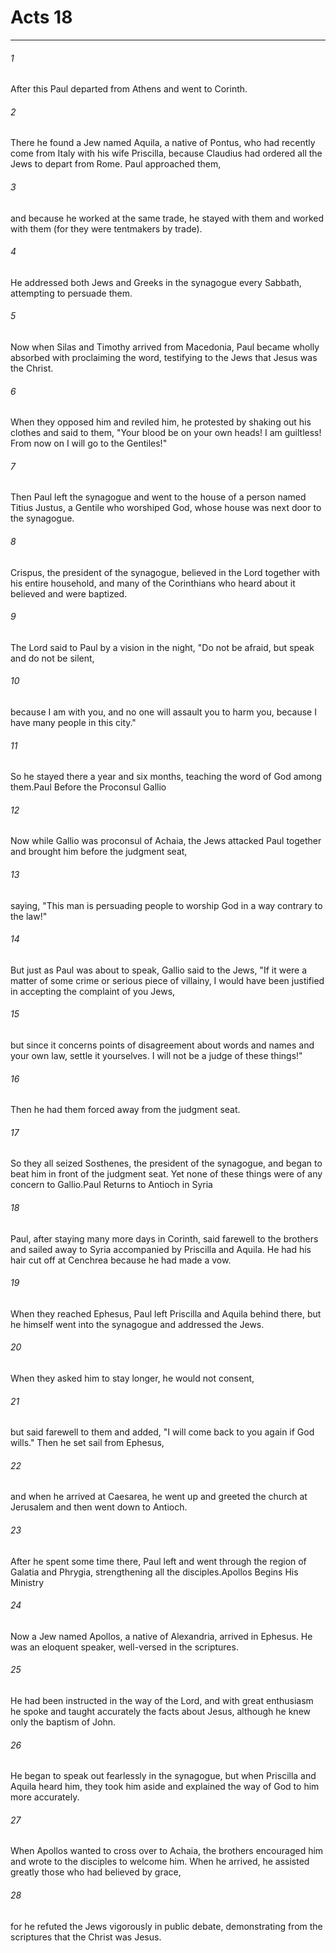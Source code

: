 # Acts 18
***



###### 1 
After this Paul departed from Athens and went to Corinth. 

###### 2 
There he found a Jew named Aquila, a native of Pontus, who had recently come from Italy with his wife Priscilla, because Claudius had ordered all the Jews to depart from Rome. Paul approached them, 

###### 3 
and because he worked at the same trade, he stayed with them and worked with them (for they were tentmakers by trade). 

###### 4 
He addressed both Jews and Greeks in the synagogue every Sabbath, attempting to persuade them. 

###### 5 
Now when Silas and Timothy arrived from Macedonia, Paul became wholly absorbed with proclaiming the word, testifying to the Jews that Jesus was the Christ. 

###### 6 
When they opposed him and reviled him, he protested by shaking out his clothes and said to them, "Your blood be on your own heads! I am guiltless! From now on I will go to the Gentiles!" 

###### 7 
Then Paul left the synagogue and went to the house of a person named Titius Justus, a Gentile who worshiped God, whose house was next door to the synagogue. 

###### 8 
Crispus, the president of the synagogue, believed in the Lord together with his entire household, and many of the Corinthians who heard about it believed and were baptized. 

###### 9 
The Lord said to Paul by a vision in the night, "Do not be afraid, but speak and do not be silent, 

###### 10 
because I am with you, and no one will assault you to harm you, because I have many people in this city." 

###### 11 
So he stayed there a year and six months, teaching the word of God among them.Paul Before the Proconsul Gallio 

###### 12 
Now while Gallio was proconsul of Achaia, the Jews attacked Paul together and brought him before the judgment seat, 

###### 13 
saying, "This man is persuading people to worship God in a way contrary to the law!" 

###### 14 
But just as Paul was about to speak, Gallio said to the Jews, "If it were a matter of some crime or serious piece of villainy, I would have been justified in accepting the complaint of you Jews, 

###### 15 
but since it concerns points of disagreement about words and names and your own law, settle it yourselves. I will not be a judge of these things!" 

###### 16 
Then he had them forced away from the judgment seat. 

###### 17 
So they all seized Sosthenes, the president of the synagogue, and began to beat him in front of the judgment seat. Yet none of these things were of any concern to Gallio.Paul Returns to Antioch in Syria 

###### 18 
Paul, after staying many more days in Corinth, said farewell to the brothers and sailed away to Syria accompanied by Priscilla and Aquila. He had his hair cut off at Cenchrea because he had made a vow. 

###### 19 
When they reached Ephesus, Paul left Priscilla and Aquila behind there, but he himself went into the synagogue and addressed the Jews. 

###### 20 
When they asked him to stay longer, he would not consent, 

###### 21 
but said farewell to them and added, "I will come back to you again if God wills." Then he set sail from Ephesus, 

###### 22 
and when he arrived at Caesarea, he went up and greeted the church at Jerusalem and then went down to Antioch. 

###### 23 
After he spent some time there, Paul left and went through the region of Galatia and Phrygia, strengthening all the disciples.Apollos Begins His Ministry 

###### 24 
Now a Jew named Apollos, a native of Alexandria, arrived in Ephesus. He was an eloquent speaker, well-versed in the scriptures. 

###### 25 
He had been instructed in the way of the Lord, and with great enthusiasm he spoke and taught accurately the facts about Jesus, although he knew only the baptism of John. 

###### 26 
He began to speak out fearlessly in the synagogue, but when Priscilla and Aquila heard him, they took him aside and explained the way of God to him more accurately. 

###### 27 
When Apollos wanted to cross over to Achaia, the brothers encouraged him and wrote to the disciples to welcome him. When he arrived, he assisted greatly those who had believed by grace, 

###### 28 
for he refuted the Jews vigorously in public debate, demonstrating from the scriptures that the Christ was Jesus.

